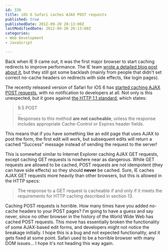 ```yaml
---
id: 336
title: iOS 6 Safari caches AJAX POST requests
published: true
publishedDate: 2012-09-20 20:13:00Z
lastModifiedDate: 2012-09-20 20:13:00Z
categories:
- Web Development
- JavaScript

---
```


<p>Back when IE 9 came out, it was the first major browser to start caching redirects to improve performance. The IE team <a href="http://blogs.msdn.com/b/ie/archive/2010/07/14/caching-improvements-in-internet-explorer-9.aspx">wrote a detailed blog post about it</a>, but they still got some backlash (mainly from people that didn't set correct no-cache headers on redirects with side effects, like login pages).</p>
<p>The recently released version of Safari for iOS 6 has <a href="http://stackoverflow.com/questions/12506897/ios6-safari-caching-ajax-results">started caching AJAX POST requests</a>, with no notification to developers at all. Not only is this unexpected, but it goes against <a href="http://www.w3.org/Protocols/rfc2616/rfc2616-sec9.html">the HTTP 1.1 standard</a>, which states:</p>
<blockquote>
9.5 POST<br />
...<br />
Responses to this method <strong>are not cacheable</strong>, unless the response includes appropriate Cache-Control or Expires header fields.
</blockquote>

<p>This means that if you have something like an edit page that uses AJAX to post the form, the first edit will work, but subsequent edits will return a cached "Success" message instead of sending the request to the server!</p>

<p>This is somewhat similar to Internet Explorer caching AJAX GET requests, except caching GET requests is nowhere near as dangerous. While GET requests are allowed to be cached, POST requests are not idempotent (they can have side effects) so they should <strong>never</strong> be cached. Sure, IE caches AJAX GET requests more heavily than other browsers, but this is allowed in the HTTP specs:</p>
<blockquote>
The response to a GET request is cacheable if and only if it meets the requirements for HTTP caching described in section 13.
</blockquote>

<p>Caching POST requests is horrible. How many times have you added no-cache headers to your POST pages? I'm going to have a guess and say never, since no other browser in the history of the World Wide Web has cached POST requests. This move has essentially broken the functionality of some AJAX-based edit forms, and developers might not notice the breakage initially. I hope this is a bug and not expected functionality, and it gets fixed at some point. Safari used to be a horrible browser with many DOM issues... I hope it's not heading this way again.</p>
